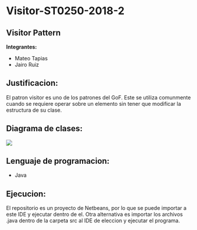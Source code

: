 # Visitor-ST0250-2018-2

## Visitor Pattern

**Integrantes:**
- Mateo Tapias
- Jairo Ruiz

## Justificacion:

El patron visitor es uno de los patrones del GoF. Este se utiliza comunmente cuando se requiere operar sobre un elemento sin tener que modificar la estructura de su clase.

## Diagrama de clases:

![](https://i.imgur.com/ZkTDEjG.png)

## Lenguaje de programacion:

- Java

## Ejecucion:

El repositorio es un proyecto de Netbeans, por lo que se puede importar a este IDE y ejecutar dentro de el. Otra alternativa es importar los archivos .java dentro de la carpeta src al IDE de eleccion y ejecutar el programa.

